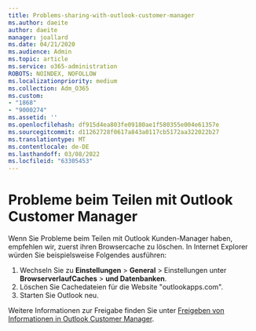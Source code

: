 ```yaml
---
title: Problems-sharing-with-outlook-customer-manager
ms.author: daeite
author: daeite
manager: joallard
ms.date: 04/21/2020
ms.audience: Admin
ms.topic: article
ms.service: o365-administration
ROBOTS: NOINDEX, NOFOLLOW
ms.localizationpriority: medium
ms.collection: Adm_O365
ms.custom:
- "1868"
- "9000274"
ms.assetid: ''
ms.openlocfilehash: df915d4ea803fe09180ae1f580355e004e61357e
ms.sourcegitcommit: d11262728f0617a843a0117cb5172aa322022b27
ms.translationtype: MT
ms.contentlocale: de-DE
ms.lasthandoff: 03/08/2022
ms.locfileid: "63305453"
---
```

# <a name="problems-sharing-with-outlook-customer-manager"></a>Probleme beim Teilen mit Outlook Customer Manager

Wenn Sie Probleme beim Teilen mit Outlook Kunden-Manager haben, empfehlen wir, zuerst ihren Browsercache zu löschen. In Internet Explorer würden Sie beispielsweise Folgendes ausführen:

1. Wechseln Sie zu **Einstellungen** >  **General** > Einstellungen unter **BrowserverlaufCaches** >  **und Datenbanken**.
2. Löschen Sie Cachedateien für die Website "outlookapps.com".
3. Starten Sie Outlook neu.

Weitere Informationen zur Freigabe finden Sie unter [Freigeben von Informationen in Outlook Customer Manager](https://techcommunity.microsoft.com/t5/outlook-blog/sharing-how-to-keep-your-colleagues-in-the-loop/ba-p/35710).